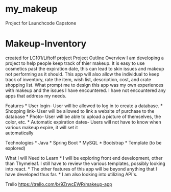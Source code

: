 # my_makeup

Project for Launchcode Capstone
# Makeup-Inventory
created for LC101/Liftoff project
Project Outline
  Overview
      I am developing a project to help people keep track of thier makeup. It is easy to use cosmetics past the expiration date, this can lead to skin issues and makeup not performing as it should. This app will also allow the individual to keep track of inventory, rate the item, wish list, description, cost, and crate shopping list. 
      What prompt me to design this app was my own experiences with makeup and the issues I have encountered. I have not encountered any apps that address my needs. 
     
 Features
      * User login- User will be allowed to log in to create a database.
      * Shopping link- User will be allowed to link a website of purchase to the database
      * Photo- User will be able to upload a picture of themselves, the color, etc.
      * Automatic expiration dates- Users will not have to know when various makeup expire, it will set it    
         automatically
 
 Technologies
      * Java
      * Spring Boot
      * MySQL
      * Bootstrap
      * Template (to be explored)
      
 What I will Need to Learn
      * I will be exploring front end development, other than Thymeleaf. I still have to review the various 
         templates, possibly looking into react.
      * The other features of this app will be beyond anything that I have developed thus far. 
      * I am also looking into utilizing API's.
      
 Trello
     https://trello.com/b/9ZrwcEWR/makeup-app

